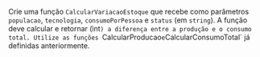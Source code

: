 Crie uma função `CalcularVariacaoEstoque` que recebe como parâmetros `populacao`, `tecnologia`, `consumoPorPessoa` e `status` (em `string`). A função deve calcular e retornar (ìnt`) a diferença entre a produção e o consumo total. Utilize as funções `CalcularProducao` e `CalcularConsumoTotal` já definidas anteriormente.
